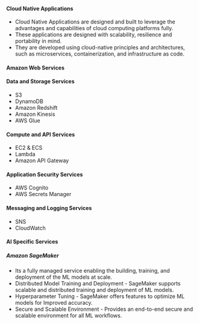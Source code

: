 #### Cloud Native Applications 

- Cloud Native Applications are designed and built to leverage the advantages and capabilities of cloud computing platforms fully. 
- These applications are designed with scalability, resilience and portability in mind. 
- They are developed using cloud-native principles and architectures, such as microservices, containerization, and infrastructure as code. 


#### Amazon Web Services 

#### Data and Storage Services 

- S3 
- DynamoDB 
- Amazon Redshift 
- Amazon Kinesis 
- AWS Glue 

#### Compute and API Services 

- EC2 & ECS 
- Lambda 
- Amazon API Gateway 


#### Application Security Services 

- AWS Cognito 
- AWS Secrets Manager 


#### Messaging and Logging Services 

- SNS 
- CloudWatch 

#### AI Specific Services 

##### Amazon SageMaker  

- Its a fully managed service enabling the building, training, and deployment of the ML models at scale. 
- Distributed Model Training and Deployment - SageMaker supports scalable and distributed training and deployment of ML models. 
- Hyperparameter Tuning - SageMaker offers features to optimize ML models for Improved accuracy. 
- Secure and Scalable Environment - Provides an end-to-end secure and scalable environment for all ML workflows. 


